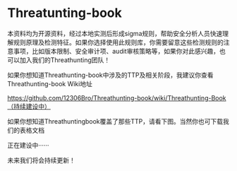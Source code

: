 # Threatunting-book

本资料均为开源资料，经过本地实测后形成sigma规则，帮助安全分析人员快速理解规则原理及检测特征。如果你选择使用此规则库，你需要留意这些检测规则的注意事项，比如版本限制、安全审计项、audit审核策略等，如果你对此感兴趣，也可以加入我们的Threathunting团队！

如果你想知道Threathunting-book中涉及的TTP及相关阶段，我建议你查看Threathunting-book Wiki地址

https://github.com/12306Bro/Threathunting-book/wiki/Threathunting-Book（持续建设中）

如果你想知道Threathuntingbook覆盖了那些TTP，请看下图。当然你也可下载我们的表格文档

正在建设中······

未来我们将会持续更新！


